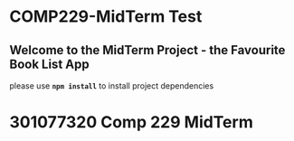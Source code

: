 # COMP229-MidTerm Test

## Welcome to the MidTerm Project - the Favourite Book List App

please use **`npm install`** to install project dependencies
# 301077320 Comp 229 MidTerm
